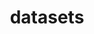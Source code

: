---
layout: page
title: datasets
nav: true
dropdown: true
children: 
    - title: IBDColEpi
      permalink: https://dataverse.no/dataset.xhtml?persistentId=doi:10.18710/TLA01U
---